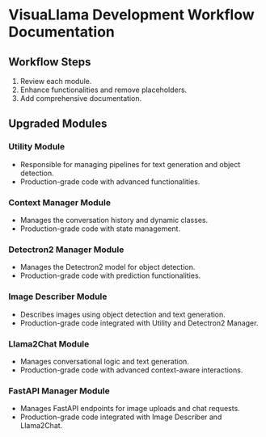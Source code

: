 # VisuaLlama Development Workflow Documentation

## Workflow Steps

1. Review each module.
2. Enhance functionalities and remove placeholders.
3. Add comprehensive documentation.

## Upgraded Modules

### Utility Module

* Responsible for managing pipelines for text generation and object detection.
* Production-grade code with advanced functionalities.

### Context Manager Module

* Manages the conversation history and dynamic classes.
* Production-grade code with state management.

### Detectron2 Manager Module

* Manages the Detectron2 model for object detection.
* Production-grade code with prediction functionalities.

### Image Describer Module

* Describes images using object detection and text generation.
* Production-grade code integrated with Utility and Detectron2 Manager.

### Llama2Chat Module

* Manages conversational logic and text generation.
* Production-grade code with advanced context-aware interactions.

### FastAPI Manager Module

* Manages FastAPI endpoints for image uploads and chat requests.
* Production-grade code integrated with Image Describer and Llama2Chat. 